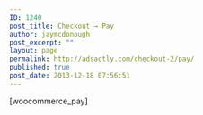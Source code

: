 ```yaml
---
ID: 1240
post_title: Checkout → Pay
author: jaymcdonough
post_excerpt: ""
layout: page
permalink: http://adsactly.com/checkout-2/pay/
published: true
post_date: 2013-12-18 07:56:51
---
```

[woocommerce_pay]